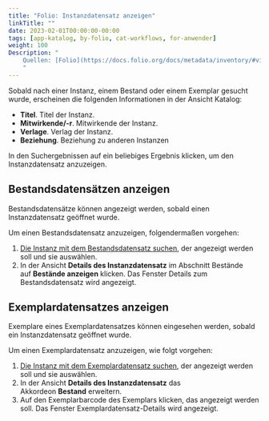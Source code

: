 ```yaml
---
title: "Folio: Instanzdatensatz anzeigen"
linkTitle: ""
date: 2023-02-01T00:00:00-00:00
tags: [app-katalog, by-folio, cat-workflows, for-anwender]
weight: 100
Description: "
    Quellen: [Folio](https://docs.folio.org/docs/metadata/inventory/#viewing-an-instance-record) & [GBV](https://info.gbv.de/display/FOLIOGBVEXTERN/Folio:+Instanzdatensatz+anzeigen)
    "
---
```


Sobald nach einer Instanz, einem Bestand oder einem Exemplar gesucht wurde, erscheinen die folgenden Informationen in der Ansicht Katalog:

-   **Titel**. Titel der Instanz.
-   **Mitwirkende/-r**. Mitwirkende der Instanz.
-   **Verlage**. Verlag der Instanz.
-   **Beziehung**. Beziehung zu anderen Instanzen

In den Suchergebnissen auf ein beliebiges Ergebnis klicken, um den Instanzdatensatz anzuzeigen.

## Bestandsdatensätzen anzeigen

Bestandsdatensätze können angezeigt werden, sobald einen Instanzdatensatz geöffnet wurde.

Um einen Bestandsdatensatz anzuzeigen, folgendermaßen vorgehen:

1.  [Die Instanz mit dem Bestandsdatensatz suchen](https://info.gbv.de/display/FOLIOGBVEXTERN/Folio%3A+Datensatz+suchen+im+Katalog), der angezeigt werden soll und sie auswählen.
2.  In der Ansicht **Details des Instanzdatensatz** im Abschnitt Bestände auf **Bestände anzeigen** klicken. Das Fenster Details zum Bestandsdatensatz wird angezeigt.

## Exemplardatensatzes anzeigen

Exemplare eines Exemplardatensatzes können eingesehen werden, sobald ein Instanzdatensatz geöffnet wurde.

Um einen Exemplardatensatz anzuzeigen, wie folgt vorgehen:

1.  [Die Instanz mit dem Exemplardatensatz suchen](https://info.gbv.de/display/FOLIOGBVEXTERN/Folio%3A+Datensatz+suchen+im+Katalog), der angezeigt werden soll und sie auswählen.
2.  In der Ansicht **Details des Instanzdatensatz** das Akkordeon **Bestand** erweitern.
3.  Auf den Exemplarbarcode des Exemplars klicken, das angezeigt werden soll. Das Fenster Exemplardatensatz-Details wird angezeigt.
